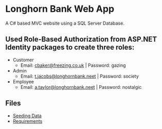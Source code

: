 # Longhorn Bank Web App
A C# based MVC website using a SQL Server Database.

## Used Role-Based Authorization from ASP.NET Identity packages to create three roles:
- Customer
  - Email: cbaker@freezing.co.uk | Password: gazing
- Admin
  - Email: t.jacobs@longhornbank.neet | Password: society
- Employee
  - Email: a.taylor@longhornbank.neet | Password: nostalgic

## Files
- [Seeding Data](https://docs.google.com/spreadsheets/d/1BGDKu35suQDCJtoVuJB_bfHXkfqeeJJ2/edit?usp=sharing&ouid=103498623239049888969&rtpof=true&sd=true)
- [Requirements](https://drive.google.com/file/d/1TNSuNIw1mHEuCd42CXjUxoBO66P5geQ5/view?usp=sharing)
